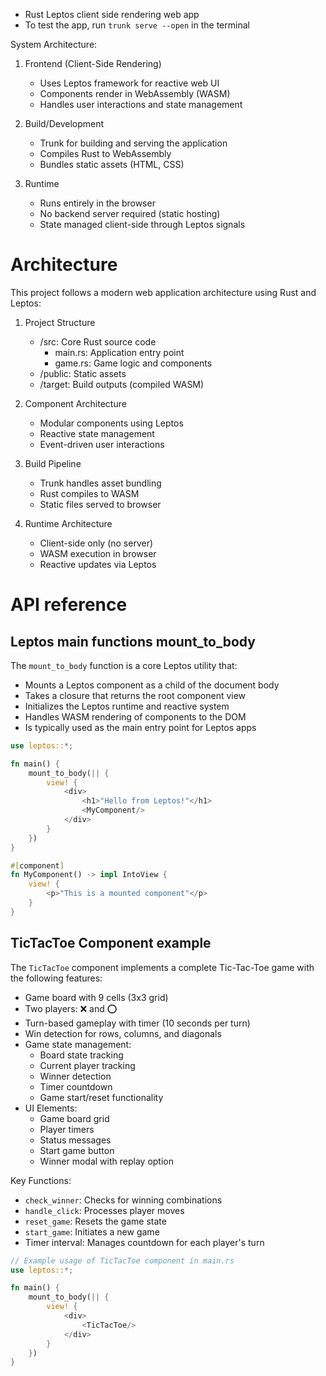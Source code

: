 - Rust Leptos client side rendering web app
- To test the app, run `trunk serve --open` in the terminal

System Architecture:
1. Frontend (Client-Side Rendering)
   - Uses Leptos framework for reactive web UI
   - Components render in WebAssembly (WASM)
   - Handles user interactions and state management
   
2. Build/Development
   - Trunk for building and serving the application
   - Compiles Rust to WebAssembly
   - Bundles static assets (HTML, CSS)

3. Runtime
   - Runs entirely in the browser
   - No backend server required (static hosting)
   - State managed client-side through Leptos signals


# Architecture

This project follows a modern web application architecture using Rust and Leptos:

1. Project Structure
   - /src: Core Rust source code
     - main.rs: Application entry point
     - game.rs: Game logic and components
   - /public: Static assets
   - /target: Build outputs (compiled WASM)
   
2. Component Architecture
   - Modular components using Leptos
   - Reactive state management
   - Event-driven user interactions

3. Build Pipeline
   - Trunk handles asset bundling
   - Rust compiles to WASM
   - Static files served to browser

4. Runtime Architecture
   - Client-side only (no server)
   - WASM execution in browser
   - Reactive updates via Leptos


# API reference

## Leptos main functions mount_to_body

The `mount_to_body` function is a core Leptos utility that:
- Mounts a Leptos component as a child of the document body
- Takes a closure that returns the root component view
- Initializes the Leptos runtime and reactive system
- Handles WASM rendering of components to the DOM
- Is typically used as the main entry point for Leptos apps

```rust
use leptos::*;

fn main() {
    mount_to_body(|| {
        view! { 
            <div>
                <h1>"Hello from Leptos!"</h1>
                <MyComponent/>
            </div>
        }
    })
}

#[component]
fn MyComponent() -> impl IntoView {
    view! {
        <p>"This is a mounted component"</p>
    }
}
```

## TicTacToe Component example

The `TicTacToe` component implements a complete Tic-Tac-Toe game with the following features:

- Game board with 9 cells (3x3 grid)
- Two players: ❌ and ⭕
- Turn-based gameplay with timer (10 seconds per turn)
- Win detection for rows, columns, and diagonals
- Game state management:
  - Board state tracking
  - Current player tracking
  - Winner detection
  - Timer countdown
  - Game start/reset functionality
- UI Elements:
  - Game board grid
  - Player timers
  - Status messages
  - Start game button
  - Winner modal with replay option

Key Functions:
- `check_winner`: Checks for winning combinations
- `handle_click`: Processes player moves
- `reset_game`: Resets the game state
- `start_game`: Initiates a new game
- Timer interval: Manages countdown for each player's turn

```rust
// Example usage of TicTacToe component in main.rs
use leptos::*;

fn main() {
    mount_to_body(|| {
        view! { 
            <div>
                <TicTacToe/>
            </div>
        }
    })
}
```
